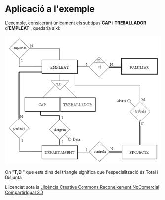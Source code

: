 # Aplicació a l'exemple



L'exemple, considerant únicament els subtipus **CAP** i **TREBALLADOR**
d’**EMPLEAT** , quedaria així:





![](esp2.png)



On "**T,D** " que està dins del triangle significa que l'especialització és
Total i Disjunta



Llicenciat sota la  [Llicència Creative Commons Reconeixement NoComercial
CompartirIgual 3.0](http://creativecommons.org/licenses/by-nc-sa/3.0/)

